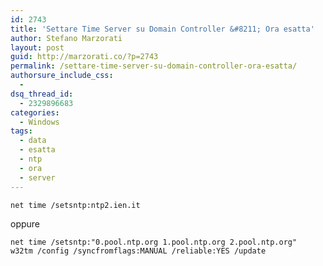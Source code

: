```yaml
---
id: 2743
title: 'Settare Time Server su Domain Controller &#8211; Ora esatta'
author: Stefano Marzorati
layout: post
guid: http://marzorati.co/?p=2743
permalink: /settare-time-server-su-domain-controller-ora-esatta/
authorsure_include_css:
  - 
dsq_thread_id:
  - 2329896683
categories:
  - Windows
tags:
  - data
  - esatta
  - ntp
  - ora
  - server
---
```

`net time /setsntp:ntp2.ien.it`

oppure

`net time /setsntp:"0.pool.ntp.org 1.pool.ntp.org 2.pool.ntp.org"`  
`w32tm /config /syncfromflags:MANUAL /reliable:YES /update`